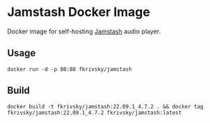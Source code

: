 # Jamstash Docker Image

Docker image for self-hosting [Jamstash](https://github.com/tsquillario/Jamstash) audio player.  

## Usage

`docker run -d -p 80:80 fkrivsky/jamstash`

## Build

`docker build -t fkrivsky/jamstash:22.09.1_4.7.2 . && docker tag fkrivsky/jamstash:22.09.1_4.7.2 fkrivsky/jamstash:latest`
